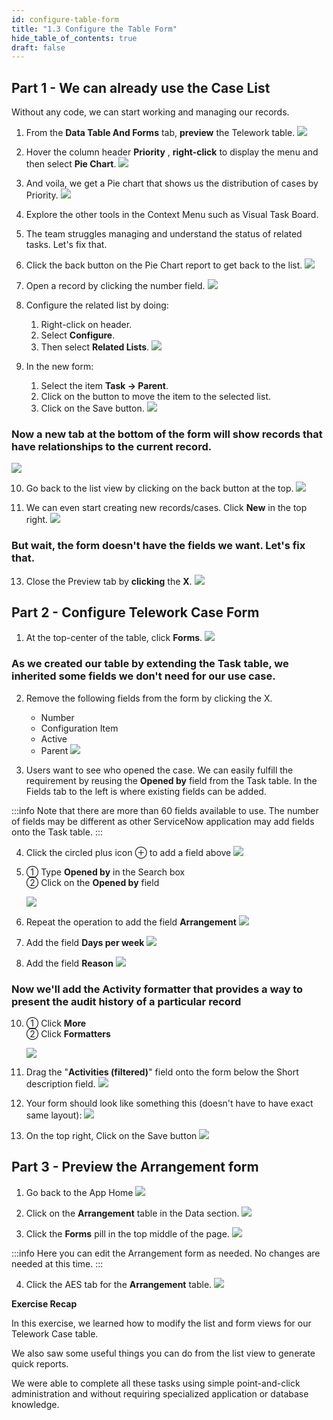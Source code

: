 ```yaml
---
id: configure-table-form
title: "1.3 Configure the Table Form"
hide_table_of_contents: true
draft: false
---
```


## Part 1 - We can already use the Case List 

Without any code, we can start working and managing our records.

1. From the **Data Table And Forms** tab, **preview** the Telework table.
![](images/AddData_PreviewTable.png)


2.  Hover the column header **Priority** , **right-click** to display the menu and then select **Pie Chart**.
![](import/select_Pie_Chart.png)


3.  And voila, we get a Pie chart that shows us the distribution of cases by Priority.
![](import/And_Voila_we_get_a_Pie_chart.png)


4.  Explore the other tools in the Context Menu such as Visual Task Board.


5.  The team struggles managing and understand the status of related tasks. Let's fix that.


6.  Click the back button on the Pie Chart report to get back to the list.
![](import/Click_the_back_button_on_the_Pie_Chart_report.png)


7.  Open a record by clicking the number field.
![](import/Open_a_record_by_clicking_the_number_field.png)


8.  Configure the related list by doing:
    1. Right-click on header.
    2. Select **Configure**.
    3. Then select **Related Lists**.
    ![](import/Configure_the_related_list.png)


9. In the new form:
    1. Select the item **Task → Parent**.
    2. Click on the button to move the item to the selected list.
    3. Click on the <span className="aes_button">Save</span> button.
    ![](import/Add_Task_Parent.png)

### Now a new tab at the bottom of the form will show records that have relationships to the current record.
![](import/related_list_shows_related_records.png)

10. Go back to the list view by clicking on the back button at the top.
![](import/Go_back_to_the_list_view.png)


11. We can even start creating new records/cases. Click **New** in the top right.
![](import/Create_Case_Cilck_New_in_the_top_right.png)


### But wait, the form doesn't have the fields we want. Let's fix that.

13. Close the Preview tab by **clicking** the **X**.
![](images/Close_Preview_Tab.png)


## Part 2 - Configure Telework Case Form

1. At the top-center of the table, click **Forms**.
![](images/data_layout_click_form_views.png)

### As we created our table by extending the Task table, we inherited some fields we don't need for our use case.

2. Remove the following fields from the form by clicking the X.
    - Number
    - Configuration Item
    - Active
    - Parent
    ![](images/data_layout_remove_fields.png)


3. Users want to see who opened the case. We can easily fulfill the requirement by reusing the **Opened by** field from the Task table. In the Fields tab to the left is where existing fields can be added. 


:::info
Note that there are more than 60 fields available to use. The number of fields may be different as other ServiceNow application may add fields onto the Task table.
:::

4. Click the circled plus icon ⊕ to add a field above
![](images/Add_the_Openedby_field_1.png)


5.  <span className="large-number">①</span> Type <b>Opened by</b> in the Search box <br/> 
    <span className="large-number">②</span> Click on the <b>Opened by</b> field

    ![](images/Add_the_Openedby_field_2.png)


6. Repeat the operation to add the field **Arrangement**
![](images/add_field_Arrangement.png)


7. Add the field **Days per week**
![](images/add_field_Days_per_week.png)


8. Add the field **Reason**
![](images/add_field_Reason.png)


### Now we'll add the Activity formatter that provides a way to present the audit history of a particular record


10. <span className="large-number">①</span> Click <b>More</b> <br/>
    <span className="large-number">②</span> Click <b>Formatters</b>

    ![](images/data_Click_on_Formatters.png)


1.  Drag the "**Activities (filtered)**" field onto the form below the Short description field.
![](images/data_Drag_the_Activities_field.png)


12. Your form should look like something this (doesn't have to have exact same layout):
![](images/AddData_TWCaseForm.png)


13. On the top right, Click on the <span className="aes_button">Save</span> button
![](images/form_Click_Save.png)

## Part 3 - Preview the Arrangement form

1. Go back to the App Home
![](../images/2023-10-04-15-41-05.png)


2. Click on the **Arrangement** table in the Data section.
![](../images/2023-10-04-15-41-50.png)

3. Click the **Forms** pill in the top middle of the page. 
![](../images/2023-10-04-15-43-12.png)

:::info
Here you can edit the Arrangement form as needed.  No changes are needed at this time.
:::

4. Click the AES tab for the **Arrangement** table.
![](../images/2023-10-04-15-44-04.png)



**Exercise Recap**

In this exercise, we learned how to modify the list and form views for our Telework Case table.

We also saw some useful things you can do from the list view to generate quick reports.

We were able to complete all these tasks using simple point-and-click administration and without requiring specialized application or database knowledge.